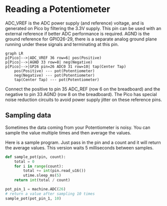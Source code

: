 # Reading a Potentiometer

ADC_VREF is the ADC power supply (and reference) voltage, and is generated on Pico by filtering the 3.3V supply. This
pin can be used with an external reference if better ADC performance is required.
AGND is the ground reference for GPIO26-29, there is a separate analog ground plane running under these signals and
terminating at this pin.

```mermaid
graph LR
p[Pico]-->|ADC_VREF 36 row=6| pos(Positive)
p[Pico]-->|AGND 33 row=8| neg(Negative)
p[Pico]-->|GP26 pin=26 ADC0 31 row=10| tap(Center Tap)
    pos(Positive) --- pot(Potentiometer)
    neg(Negative) --- pot(Potentiometer)
    tap(Center Tap) --- pot(Potentiometer)
```

Connect the positive to pin 35 ADC_REF (row 6 on the breadboard) and the negative to pin 33 AGND (row 8 on the breadboard).  The Pico has special noise reduction circuits to avoid power supply jitter on these reference pins.


## Sampling data
Sometimes the data coming from your Potentiometer is noisy.  You can sample the value multiple times and then average the values.

Here is a sample program.  Just pass in the pin and a count and it will return the average values.  This version waits 5 milliseconds between samples.

```py
def sample_pot(pin, count):
    total = 0
    for i in range(count):
        total += int(pin.read_u16())
        utime.sleep_ms(5)
    return int(total / count)
```

    
```python
pot_pin_1 = machine.ADC(26)
# return a value after sampling 10 times
sample_pot(pot_pin_1, 10)
```